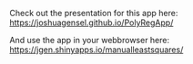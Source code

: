Check out the presentation for this app here:
https://joshuagensel.github.io/PolyRegApp/

And use the app in your webbrowser here:
https://jgen.shinyapps.io/manualleastsquares/
